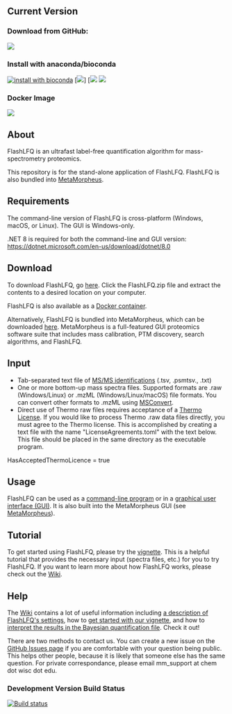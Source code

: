 ## Current Version
### Download from GitHub:
[![](https://img.shields.io/github/v/release/smith-chem-wisc/flashlfq?style=flat-square)](https://github.com/smith-chem-wisc/FlashLFQ/releases/latest)

### Install with anaconda/bioconda
[![install with bioconda](https://anaconda.org/bioconda/flashlfq/badges/version.svg)](http://bioconda.github.io/recipes/flashlfq/README.html)
[![](https://anaconda.org/bioconda/flashlfq/badges/latest_release_date.svg)]
[![](https://anaconda.org/bioconda/flashlfq/badges/platforms.svg)
[![](https://anaconda.org/bioconda/flashlfq/badges/downloads.svg)](http://bioconda.github.io/recipes/flashlfq/README.html)

### Docker Image
[![](https://img.shields.io/docker/v/smithchemwisc/flashlfq/latest?style=flat-square)](https://hub.docker.com/r/smithchemwisc/flashlfq/tags?page=1&ordering=last_updated)

## About
FlashLFQ is an ultrafast label-free quantification algorithm for mass-spectrometry proteomics. 

This repository is for the stand-alone application of FlashLFQ. FlashLFQ is also bundled into [MetaMorpheus](https://github.com/smith-chem-wisc/MetaMorpheus).

## Requirements

The command-line version of FlashLFQ is cross-platform (Windows, macOS, or Linux). The GUI is Windows-only.

.NET 8 is required for both the command-line and GUI version: https://dotnet.microsoft.com/en-us/download/dotnet/8.0

## Download
To download FlashLFQ, go [here](https://github.com/smith-chem-wisc/FlashLFQ/releases/latest). Click the FlashLFQ.zip file and extract the contents to a desired location on your computer.

FlashLFQ is also available as a [Docker container](https://github.com/smith-chem-wisc/FlashLFQ/wiki/Docker-Image).

Alternatively, FlashLFQ is bundled into MetaMorpheus, which can be downloaded [here](https://github.com/smith-chem-wisc/MetaMorpheus). MetaMorpheus is a full-featured GUI proteomics software suite that includes mass calibration, PTM discovery, search algorithms, and FlashLFQ.

## Input
- Tab-separated text file of [MS/MS identifications](https://github.com/smith-chem-wisc/FlashLFQ/wiki/Identification-Input-Formats) (.tsv, .psmtsv., .txt)
- One or more bottom-up mass spectra files. Supported formats are .raw (Windows/Linux) or .mzML (Windows/Linux/macOS) file formats. You can convert other formats to .mzML using [MSConvert](https://github.com/smith-chem-wisc/FlashLFQ/wiki/Converting-spectral-data-files-with-MSConvert).
- Direct use of Thermo raw files requires acceptance of a [Thermo License](https://github.com/smith-chem-wisc/FlashLFQ/wiki/Thermo-RawFileReader-Software-License-Ageement). If you would like to process Thermo .raw data files directly, you must agree to the Thermo license. This is accomplished by creating a text file with the name "LicenseAgreements.toml" with the text below. This file should be placed in the same directory as the executable program.

HasAcceptedThermoLicence = true

## Usage
FlashLFQ can be used as a [command-line program](https://github.com/smith-chem-wisc/FlashLFQ/wiki/Using-the-Command-Line) or in a [graphical user interface (GUI)](https://github.com/smith-chem-wisc/FlashLFQ/wiki/Using-the-Graphical-User-Interface-(GUI)). It is also built into the MetaMorpheus GUI (see [MetaMorpheus](https://github.com/smith-chem-wisc/MetaMorpheus)).

## Tutorial
To get started using FlashLFQ, please try the [vignette](https://github.com/smith-chem-wisc/FlashLFQ/wiki/Vignettes). This is a helpful tutorial that provides the necessary input (spectra files, etc.) for you to try FlashLFQ. If you want to learn more about how FlashLFQ works, please check out the [Wiki](https://github.com/smith-chem-wisc/FlashLFQ/wiki).

## Help
The [Wiki](https://github.com/smith-chem-wisc/FlashLFQ/wiki) contains a lot of useful information including [a description of FlashLFQ's settings](https://github.com/smith-chem-wisc/FlashLFQ/wiki/FlashLFQ's-Settings), how to [get started with our vignette](https://github.com/smith-chem-wisc/FlashLFQ/wiki/Vignettes), and how to [interpret the results in the Bayesian quantification file](https://github.com/smith-chem-wisc/FlashLFQ/wiki/Interpreting-Results). Check it out!

There are two methods to contact us. You can create a new issue on the [GitHub Issues page](https://github.com/smith-chem-wisc/FlashLFQ/issues) if you are comfortable with your question being public. This helps other people, because it is likely that someone else has the same question. For private correspondance, please email mm_support at chem dot wisc dot edu.

### Development Version Build Status
[![Build status](https://ci.appveyor.com/api/projects/status/5mue0eiapbb6gk0u?svg=true)](https://ci.appveyor.com/project/smith-chem-wisc/flashlfq)
